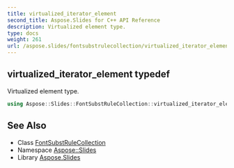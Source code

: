 ```yaml
---
title: virtualized_iterator_element
second_title: Aspose.Slides for C++ API Reference
description: Virtualized element type.
type: docs
weight: 261
url: /aspose.slides/fontsubstrulecollection/virtualized_iterator_element/
---
```

## virtualized_iterator_element typedef


Virtualized element type.

```cpp
using Aspose::Slides::FontSubstRuleCollection::virtualized_iterator_element =  typename iterator_holder_type::virtualized_iterator_element
```

## See Also

* Class [FontSubstRuleCollection](../)
* Namespace [Aspose::Slides](../../)
* Library [Aspose.Slides](../../../)